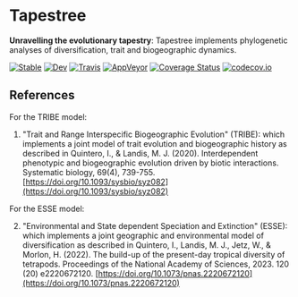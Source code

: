 # Tapestree

**Unravelling the evolutionary tapestry**:
Tapestree implements phylogenetic analyses of diversification, trait and biogeographic dynamics. 

[![Stable](https://img.shields.io/badge/docs-stable-blue.svg)](https://ignacioq.github.io/Tapestree.jl/stable)
[![Dev](https://img.shields.io/badge/docs-dev-blue.svg)](https://ignacioq.github.io/Tapestree.jl/dev)
[![Travis](https://travis-ci.org/ignacioq/Tapestree.jl.svg?branch=master)](https://travis-ci.org/ignacioq/Tapestree.jl)
[![AppVeyor](https://ci.appveyor.com/api/projects/status/ks4wkrv6d4qw5wn1?svg=true)](https://ci.appveyor.com/project/ignacioq/tapestree-jl)
[![Coverage Status](https://coveralls.io/repos/ignacioq/Tapestree.jl/badge.svg?branch=master&service=github)](https://coveralls.io/github/ignacioq/Tapestry.jl?branch=master)
[![codecov.io](http://codecov.io/github/ignacioq/Tapestree.jl/coverage.svg?branch=master)](http://codecov.io/github/ignacioq/Tapestry.jl?branch=master)

## References

For the TRIBE model:

1. "Trait and Range Interspecific Biogeographic Evolution" (TRIBE): which implements a joint model of trait evolution and biogeographic history as described in 
Quintero, I., & Landis, M. J. (2020). Interdependent phenotypic and biogeographic evolution driven by biotic interactions. Systematic biology, 69(4), 739-755. [https://doi.org/10.1093/sysbio/syz082](https://doi.org/10.1093/sysbio/syz082)

For the ESSE model:

2. "Environmental and State dependent Speciation and Extinction" (ESSE): which implements a joint geographic and environmental model of diversification as described in 
Quintero, I., Landis, M. J., Jetz, W., & Morlon, H. (2022). The build-up of the present-day tropical diversity of tetrapods. Proceedings of the National Academy of Sciences, 2023. 120 (20) e2220672120. [https://doi.org/10.1073/pnas.2220672120](https://doi.org/10.1073/pnas.2220672120)
